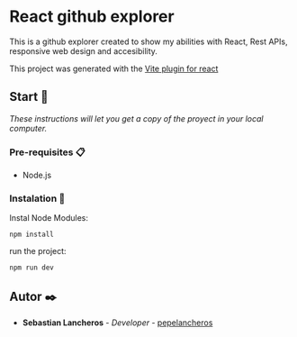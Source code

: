 # React github explorer

This is a github explorer created to show my abilities with React, Rest APIs, responsive web design and accesibility.

This project was generated with the [Vite plugin for react](https://github.com/vitejs/vite-plugin-react)

## Start 🚀

_These instructions will let you get a copy of the proyect in your local computer._


### Pre-requisites 📋

* Node.js

### Instalation 🔧

Instal Node Modules:

```
npm install
```

run the project:

```
npm run dev
```

## Autor ✒️

* **Sebastian Lancheros** - *Developer* - [pepelancheros](https://github.com/pepelancheros)



